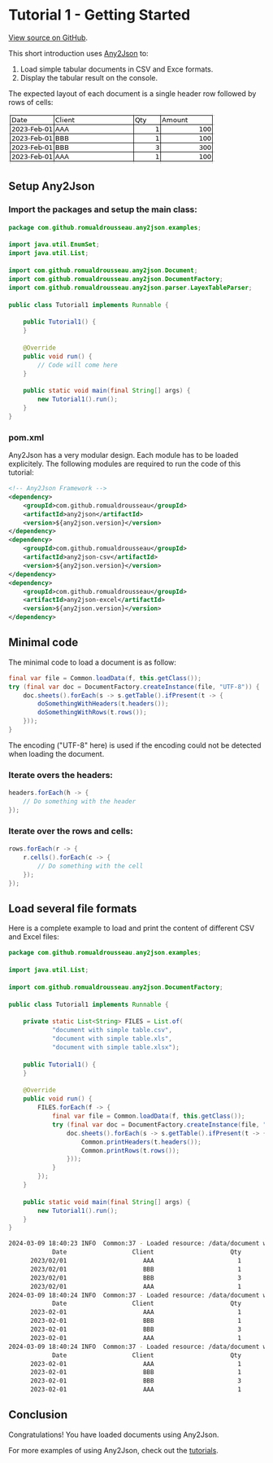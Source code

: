 # Tutorial 1 - Getting Started

[View source on GitHub](https://github.com/RomualdRousseau/Any2Json-Examples).

This short introduction uses [Any2Json](https://github.com/RomualdRousseau/Any2Json) to:

1. Load simple tabular documents in CSV and Exce formats.
2. Display the tabular result on the console.

The expected layout of each document is a single header row followed by rows of cells:

![document with simple table](images/tutorial1_data.png)

## Setup Any2Json

### Import the packages and setup the main class:

```java
package com.github.romualdrousseau.any2json.examples;

import java.util.EnumSet;
import java.util.List;

import com.github.romualdrousseau.any2json.Document;
import com.github.romualdrousseau.any2json.DocumentFactory;
import com.github.romualdrousseau.any2json.parser.LayexTableParser;

public class Tutorial1 implements Runnable {

    public Tutorial1() {
    }

    @Override
    public void run() {
        // Code will come here
    }

    public static void main(final String[] args) {
        new Tutorial1().run();
    }
}
```

### pom.xml

Any2Json has a very modular design. Each module has to be loaded explicitely. The following modules are
required to run the code of this tutorial:

```xml
<!-- Any2Json Framework -->
<dependency>
    <groupId>com.github.romualdrousseau</groupId>
    <artifactId>any2json</artifactId>
    <version>${any2json.version}</version>
</dependency>
<dependency>
    <groupId>com.github.romualdrousseau</groupId>
    <artifactId>any2json-csv</artifactId>
    <version>${any2json.version}</version>
</dependency>
<dependency>
    <groupId>com.github.romualdrousseau</groupId>
    <artifactId>any2json-excel</artifactId>
    <version>${any2json.version}</version>
</dependency>
```

## Minimal code

The minimal code to load a document is as follow:

```java
final var file = Common.loadData(f, this.getClass());
try (final var doc = DocumentFactory.createInstance(file, "UTF-8")) {
    doc.sheets().forEach(s -> s.getTable().ifPresent(t -> {
        doSomethingWithHeaders(t.headers());
        doSomethingWithRows(t.rows());
    }));
}
```

The encoding ("UTF-8" here) is used if the encoding could not be detected when loading the document.

### Iterate overs the headers:

```java
headers.forEach(h -> {
    // Do something with the header
});
```

### Iterate over the rows and cells:

```java
rows.forEach(r -> {
    r.cells().forEach(c -> {
        // Do something with the cell
    });
});
```

## Load several file formats

Here is a complete example to load and print the content of different CSV and Excel files:

```java
package com.github.romualdrousseau.any2json.examples;

import java.util.List;

import com.github.romualdrousseau.any2json.DocumentFactory;

public class Tutorial1 implements Runnable {

    private static List<String> FILES = List.of(
            "document with simple table.csv",
            "document with simple table.xls",
            "document with simple table.xlsx");

    public Tutorial1() {
    }

    @Override
    public void run() {
        FILES.forEach(f -> {
            final var file = Common.loadData(f, this.getClass());
            try (final var doc = DocumentFactory.createInstance(file, "UTF-8")) {
                doc.sheets().forEach(s -> s.getTable().ifPresent(t -> {
                    Common.printHeaders(t.headers());
                    Common.printRows(t.rows());
                }));
            }
        });
    }

    public static void main(final String[] args) {
        new Tutorial1().run();
    }
}
```

```bash
2024-03-09 18:40:23 INFO  Common:37 - Loaded resource: /data/document with simple table.csv
            Date                  Client                     Qty                  Amount
      2023/02/01                     AAA                       1                     100
      2023/02/01                     BBB                       1                     100
      2023/02/01                     BBB                       3                     300
      2023/02/01                     AAA                       1                     100
2024-03-09 18:40:24 INFO  Common:37 - Loaded resource: /data/document with simple table.xls
            Date                  Client                     Qty                  Amount                        
      2023-02-01                     AAA                       1                     100                        
      2023-02-01                     BBB                       1                     100                        
      2023-02-01                     BBB                       3                     300                        
      2023-02-01                     AAA                       1                     100                        
2024-03-09 18:40:24 INFO  Common:37 - Loaded resource: /data/document with simple table.xlsx
            Date                  Client                     Qty                  Amount
      2023-02-01                     AAA                       1                     100
      2023-02-01                     BBB                       1                     100
      2023-02-01                     BBB                       3                     300
      2023-02-01                     AAA                       1                     100
```

## Conclusion

Congratulations! You have loaded documents using Any2Json.

For more examples of using Any2Json, check out the [tutorials](index.md).

